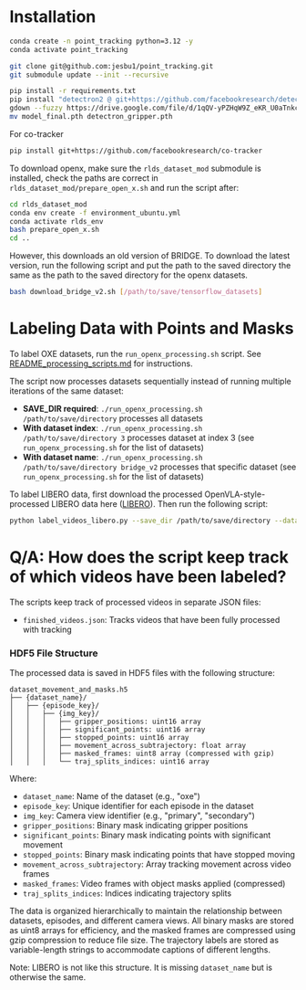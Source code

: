 # Installation
```bash
conda create -n point_tracking python=3.12 -y
conda activate point_tracking

git clone git@github.com:jesbu1/point_tracking.git
git submodule update --init --recursive

pip install -r requirements.txt
pip install "detectron2 @ git+https://github.com/facebookresearch/detectron2@9604f5995cc628619f0e4fd913453b4d7d61db3f"
gdown --fuzzy https://drive.google.com/file/d/1qQV-yPZHqW9Z_eKR_U0aTnkcKpQ1em9V/view # download the detectron gripper weights from LLARVA
mv model_final.pth detectron_gripper.pth
```

For co-tracker
```bash
pip install git+https://github.com/facebookresearch/co-tracker
```

To download openx, make sure the `rlds_dataset_mod` submodule is installed, check the paths are correct in `rlds_dataset_mod/prepare_open_x.sh` and run the script after:
```bash
cd rlds_dataset_mod 
conda env create -f environment_ubuntu.yml
conda activate rlds_env
bash prepare_open_x.sh
cd ..
```

However, this downloads an old version of BRIDGE.
To download the latest version, run the following script and put the path to the saved directory the same as the path to the saved directory for the openx datasets.
```bash
bash download_bridge_v2.sh [/path/to/save/tensorflow_datasets]
```

# Labeling Data with Points and Masks

To label OXE datasets, run the `run_openx_processing.sh` script.
See [README_processing_scripts.md](README_processing_scripts.md) for instructions.

The script now processes datasets sequentially instead of running multiple iterations of the same dataset:
- **SAVE_DIR required**: `./run_openx_processing.sh /path/to/save/directory` processes all datasets
- **With dataset index**: `./run_openx_processing.sh /path/to/save/directory 3` processes dataset at index 3 (see `run_openx_processing.sh` for the list of datasets)
- **With dataset name**: `./run_openx_processing.sh /path/to/save/directory bridge_v2` processes that specific dataset (see `run_openx_processing.sh` for the list of datasets)

To label LIBERO data, first download the processed OpenVLA-style-processed LIBERO data here ([LIBERO](https://huggingface.co/datasets/jesbu1/libero_90_openvla_processed)).
Then run the following script:
```bash
python label_videos_libero.py --save_dir /path/to/save/directory --dataset_location [LOCATION_OF_FOLDERS_CONTAINING_LIBERO_HDF5_FILES] --which_dataset [path/to/libero_90_openvla_processed]
```

# Q/A: How does the script keep track of which videos have been labeled?

The scripts keep track of processed videos in separate JSON files:

- `finished_videos.json`: Tracks videos that have been fully processed with tracking

### HDF5 File Structure

The processed data is saved in HDF5 files with the following structure:

```
dataset_movement_and_masks.h5
├── {dataset_name}/
│   ├── {episode_key}/
│   │   ├── {img_key}/
│   │   │   ├── gripper_positions: uint16 array
│   │   │   ├── significant_points: uint16 array
│   │   │   ├── stopped_points: uint16 array
│   │   │   ├── movement_across_subtrajectory: float array
│   │   │   ├── masked_frames: uint8 array (compressed with gzip)
│   │   │   └── traj_splits_indices: uint16 array
```

Where:
- `dataset_name`: Name of the dataset (e.g., "oxe")
- `episode_key`: Unique identifier for each episode in the dataset
- `img_key`: Camera view identifier (e.g., "primary", "secondary")
- `gripper_positions`: Binary mask indicating gripper positions
- `significant_points`: Binary mask indicating points with significant movement
- `stopped_points`: Binary mask indicating points that have stopped moving
- `movement_across_subtrajectory`: Array tracking movement across video frames
- `masked_frames`: Video frames with object masks applied (compressed)
- `traj_splits_indices`: Indices indicating trajectory splits

The data is organized hierarchically to maintain the relationship between datasets, episodes, and different camera views. All binary masks are stored as uint8 arrays for efficiency, and the masked frames are compressed using gzip compression to reduce file size. The trajectory labels are stored as variable-length strings to accommodate captions of different lengths.

Note: LIBERO is not like this structure.
It is missing `dataset_name` but is otherwise the same.

